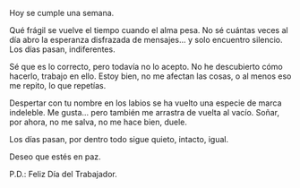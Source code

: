 


Hoy se cumple una semana. 

Qué frágil se vuelve el tiempo cuando el alma pesa.
No sé cuántas veces al día abro la esperanza disfrazada de mensajes… y solo encuentro silencio.
Los días pasan, indiferentes.  

Sé que es lo correcto, pero todavía no lo acepto. No he descubierto cómo hacerlo, trabajo en ello. Estoy bien, no me afectan las cosas, o al menos eso me repito, lo que repetías.  

Despertar con tu nombre en los labios se ha vuelto una especie de marca indeleble. Me gusta… pero también me arrastra de vuelta al vacío. Soñar, por ahora, no me salva, no me hace bien, duele.  

Los días pasan, por dentro todo sigue quieto, intacto, igual.  

Deseo que estés en paz.  

P.D.: Feliz Día del Trabajador.  